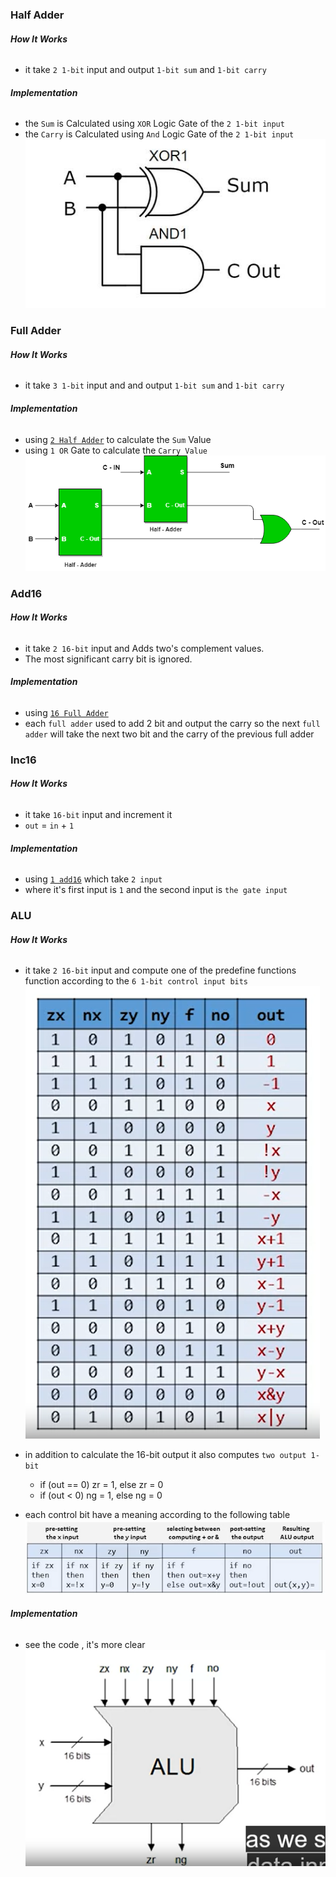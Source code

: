 ### **Half Adder**

###### **How It Works**

- it take `2 1-bit` input and output `1-bit sum` and `1-bit carry`

###### **Implementation**

- the `Sum` is Calculated using `XOR` Logic Gate of the `2 1-bit input`
- the `Carry` is Calculated using `And` Logic Gate of the `2 1-bit input`
  ![alt text](Images/half-adder-logic-gate-level-circuit-diagram.jpg)

### **Full Adder**

###### **How It Works**

- it take `3 1-bit` input and and output `1-bit sum` and `1-bit carry`

###### **Implementation**

- using [`2 Half Adder`](#half-adder) to calculate the `Sum` Value
- using `1 OR` Gate to calculate the `Carry Value`
  ![alt text](Images/4-34.png)

### **Add16**

###### **How It Works**

- it take `2 16-bit` input and Adds two's complement values.
- The most significant carry bit is ignored.

###### **Implementation**

- using [`16 Full Adder`](#full-adder)
- each `full adder` used to add 2 bit and output the carry so the next `full adder` will take the next two bit and the carry of the previous full adder

### **Inc16**

###### **How It Works**

- it take `16-bit` input and increment it
- `out` = `in` + `1`

###### **Implementation**

- using [`1 add16`](#add16) which take `2 input`
- where it's first input is `1` and the second input is `the gate input`

### **ALU**

###### **How It Works**

- it take `2 16-bit` input and compute one of the predefine functions function according to the `6 1-bit control input bits`
  ![](Images/ALU-Function.png)
- in addition to calculate the 16-bit output it also computes `two output 1-bit`

  - if (out == 0) zr = 1, else zr = 0
  - if (out < 0) ng = 1, else ng = 0

- each control bit have a meaning according to the following table
  ![alt text](Images/dd.png)

###### **Implementation**

- see the code , it's more clear
  ![alt text](Images/image.png)
